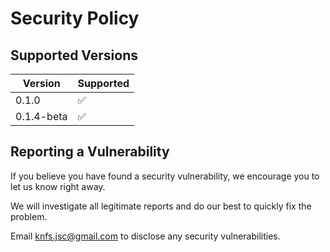 # Security Policy

## Supported Versions

| Version | Supported          |
| ------- | ------------------ |
| 0.1.0   | :white_check_mark: |
| 0.1.4-beta   | :white_check_mark: |


## Reporting a Vulnerability

If you believe you have found a security vulnerability, we encourage you to let us know right away.

We will investigate all legitimate reports and do our best to quickly fix the problem.

Email knfs.jsc@gmail.com to disclose any security vulnerabilities.
